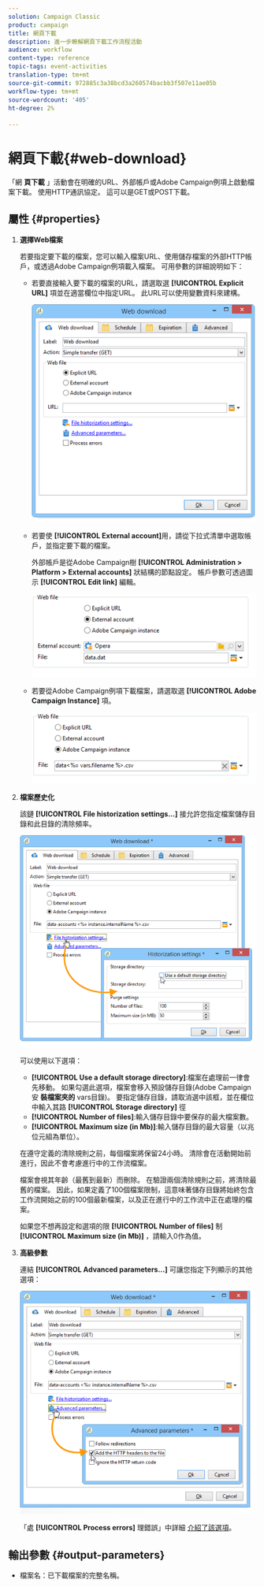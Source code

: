 ```yaml
---
solution: Campaign Classic
product: campaign
title: 網頁下載
description: 進一步瞭解網頁下載工作流程活動
audience: workflow
content-type: reference
topic-tags: event-activities
translation-type: tm+mt
source-git-commit: 972885c3a38bcd3a260574bacbb3f507e11ae05b
workflow-type: tm+mt
source-wordcount: '405'
ht-degree: 2%

---
```



# 網頁下載{#web-download}

「網 **頁下載** 」活動會在明確的URL、外部帳戶或Adobe Campaign例項上啟動檔案下載。 使用HTTP通訊協定。 這可以是GET或POST下載。

## 屬性 {#properties}

1. **選擇Web檔案**

   若要指定要下載的檔案，您可以輸入檔案URL、使用儲存檔案的外部HTTP帳戶，或透過Adobe Campaign例項載入檔案。 可用參數的詳細說明如下：

   * 若要直接輸入要下載的檔案的URL，請選取選 **[!UICONTROL Explicit URL]** 項並在適當欄位中指定URL。 此URL可以使用變數資料來建構。

      ![](assets/download_web_edit.png)

   * 若要使 **[!UICONTROL External account]**&#x200B;用，請從下拉式清單中選取帳戶，並指定要下載的檔案。

      外部帳戶是從Adobe Campaign樹 **[!UICONTROL Administration > Platform > External accounts]** 狀結構的節點設定。 帳戶參數可透過圖示 **[!UICONTROL Edit link]** 編輯。

      ![](assets/download_web_edit_external.png)

   * 若要從Adobe Campaign例項下載檔案，請選取選 **[!UICONTROL Adobe Campaign Instance]** 項。

      ![](assets/download_web_edit_instance.png)

1. **檔案歷史化**

   該鏈 **[!UICONTROL File historization settings...]** 接允許您指定檔案儲存目錄和此目錄的清除頻率。

   ![](assets/download_web_edit_hist.png)

   可以使用以下選項：

   * **[!UICONTROL Use a default storage directory]**:檔案在處理前一律會先移動。 如果勾選此選項，檔案會移入預設儲存目錄(Adobe Campaign安 **裝檔案夾的** vars目錄)。 要指定儲存目錄，請取消選中該框，並在欄位中輸入其路 **[!UICONTROL Storage directory]** 徑
   * **[!UICONTROL Number of files]**:輸入儲存目錄中要保存的最大檔案數。
   * **[!UICONTROL Maximum size (in Mb)]**:輸入儲存目錄的最大容量（以兆位元組為單位）。

   在遵守定義的清除規則之前，每個檔案將保留24小時。 清除會在活動開始前進行，因此不會考慮進行中的工作流檔案。

   檔案會視其年齡（最舊到最新）而刪除。 在驗證兩個清除規則之前，將清除最舊的檔案。 因此，如果定義了100個檔案限制，這意味著儲存目錄將始終包含工作流開始之前的100個最新檔案，以及正在進行中的工作流中正在處理的檔案。

   如果您不想再設定和選項的限 **[!UICONTROL Number of files]** 制 **[!UICONTROL Maximum size (in Mb)]** ，請輸入0作為值。

1. **高級參數**

   連結 **[!UICONTROL Advanced parameters...]** 可讓您指定下列顯示的其他選項：

   ![](assets/download_web_edit_advanced.png)

   「處 **[!UICONTROL Process errors]** 理錯誤」中詳細 [介紹了該選項](../../workflow/using/monitoring-workflow-execution.md#processing-errors)。

## 輸出參數 {#output-parameters}

* 檔案名：已下載檔案的完整名稱。
